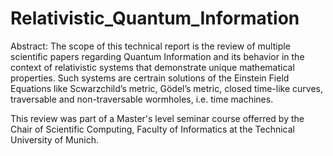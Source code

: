 # Relativistic_Quantum_Information


Abstract: The scope of this technical report is the review of multiple scientific papers regarding
Quantum Information and its behavior in the context of relativistic systems that demonstrate
unique mathematical properties. Such systems are certrain solutions of the Einstein Field Equations
like Scwarzchild’s metric, Gödel’s metric, closed time-like curves, traversable and non-traversable
wormholes, i.e. time machines.

This review was part of a Master's level seminar course offerred by the Chair of Scientific Computing, Faculty of Informatics at the Technical University of Munich.
